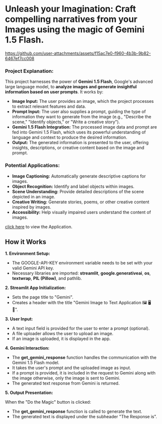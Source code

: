 # Unleash your Imagination: Craft compelling narratives from your Images using the magic of Gemini 1.5 Flash.

https://github.com/user-attachments/assets/f15ac7e0-f960-4b3b-9b82-6467ef7cc008

### Project Explanation:

This project harnesses the power of **Gemini 1.5 Flash**, Google's advanced large language model, to **analyze images and generate insightful information based on user prompts**. It works by:

- **Image Input:** The user provides an image, which the project processes to extract relevant features and data.
- **Prompt Input:** The user also supplies a prompt, guiding the type of information they want to generate from the image (e.g., "Describe the scene," "Identify objects," or "Write a creative story").
- **Gemini 1.5 Flash Integration:** The processed image data and prompt are fed into Gemini 1.5 Flash, which uses its powerful understanding of language and context to produce the desired information.
- **Output:** The generated information is presented to the user, offering insights, descriptions, or creative content based on the image and prompt.

### Potential Applications:
- **Image Captioning:** Automatically generate descriptive captions for images.
- **Object Recognition:** Identify and label objects within images.
- **Scene Understanding:** Provide detailed descriptions of the scene depicted in an image.
- **Creative Writing:** Generate stories, poems, or other creative content inspired by images.
- **Accessibility:** Help visually impaired users understand the content of images.

[click here](https://image2txt.streamlit.app) to view the Application.

## How it Works
**1. Environment Setup:**

- The GOOGLE-API-KEY environment variable needs to be set with your valid Gemini API key.
- Necessary libraries are imported: **streamlit**, **google.generativeai**, **os**, **textwrap**, **PIL (Pillow)**, and pathlib.

**2. Streamlit App Initialization:**

- Sets the page title to "Gemini".
- Creates a header with the title "Gemini Image to Text Application 🖼️ 🖥️ 📄".

**3. User Input:**

- A text input field is provided for the user to enter a prompt (optional).
- A file uploader allows the user to upload an image.
- If an image is uploaded, it is displayed in the app.

**4. Gemini Interaction:**

- The **get_gemini_response** function handles the communication with the Gemini 1.5 Flash model.
- It takes the user's prompt and the uploaded image as input.
- If a prompt is provided, it is included in the request to Gemini along with the image otherwise, only the image is sent to Gemini.
- The generated text response from Gemini is returned.

**5. Output Presentation:**

When the "Do the Magic" button is clicked:
- The **get_gemini_response** function is called to generate the text.
- The generated text is displayed under the subheader "The Response is".
